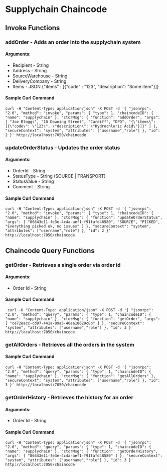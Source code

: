 # Supplychain Chaincode
## Invoke Functions
### addOrder - Adds an order into the supplychain system
#### Arguments: 
* Recipient - String
* Address - String
* SourceWarehouse - String
* DeliveryCompany - String
* Items - JSON {"items" : [{"code" : "123", "description": "Some item"}]}
#### Sample Curl Command
`curl -H "Content-Type: application/json" -X POST -d '{
     "jsonrpc": "2.0",
     "method": "invoke",
     "params": {
         "type": 1,
         "chaincodeID": {
             "name": "supplychain"
         },
         "ctorMsg": {
             "function": "addOrder",
             "args": [
                 "Joe Bloggs",
                 "10 Downing Street",
                 "Cardiff",
                 "DPD",
                 "{\"items\": [{\"code\": \"123\", \"description\": \"Hydrochloric Acid\"}]}"
             ]
         },
         "secureContext": "system",
				 "attributes": ["username","role"]
     },
     "id": 2
 }' http://localhost:7050/chaincode`
 
### updateOrderStatus - Updates the order status
#### Arguments: 
* OrderId - String
* StatusType - String (SOURCE | TRANSPORT)
* StatusValue - String
* Comment - String
#### Sample Curl Command
`curl -H "Content-Type: application/json" -X POST -d '{
     "jsonrpc": "2.0",
     "method": "invoke",
     "params": {
         "type": 1,
         "chaincodeID": {
             "name": "supplychain"
         },
         "ctorMsg": {
             "function": "updateOrderStatus",
             "args": [
                 "86643e11-fe3e-4c4a-aef1-f91fafd48580",
                 "SOURCE",
                 "PICKED",
                 "Everything picked ok, no issues"
             ]
         },
         "secureContext": "system",
				 "attributes": ["username","role"]
     },
     "id": 2
 }' http://localhost:7050/chaincode`

## Chaincode Query Functions
### getOrder - Retrieves a single order via order id
#### Arguments: 
* Order Id - String
#### Sample Curl Command
` curl -H "Content-Type: application/json" -X POST -d '{
      "jsonrpc": "2.0",
      "method": "query",
      "params": {
          "type": 1,
          "chaincodeID": {
              "name": "supplychain"
          },
          "ctorMsg": {
              "function": "getOrder",
              "args": [
                 "ce72eacc-cd97-441a-89a5-40ea18629c8b"
              ]
          },
          "secureContext": "system",
 				 "attributes": ["username","role"]
      },
      "id": 3
  }' http://localhost:7050/chaincode`

### getAllOrders - Retrieves all the orders in the system
#### Sample Curl Command
`curl -H "Content-Type: application/json" -X POST -d '{
      "jsonrpc": "2.0",
      "method": "query",
      "params": {
          "type": 1,
          "chaincodeID": {
              "name": "supplychain"
          },
          "ctorMsg": {
              "function": "getAllOrders"
          },
          "secureContext": "system",
 				 "attributes": ["username","role"]
      },
      "id": 3
  }' http://localhost:7050/chaincode`
 
### getOrderHistory - Retrieves the history for an order
#### Arguments: 
* Order Id - String
#### Sample Curl Command
`curl -H "Content-Type: application/json" -X POST -d '{
      "jsonrpc": "2.0",
      "method": "query",
      "params": {
          "type": 1,
          "chaincodeID": {
              "name": "supplychain"
          },
          "ctorMsg": {
              "function": "getOrderHistory",
              "args": [
                 "86643e11-fe3e-4c4a-aef1-f91fafd48580"
              ]
          },
          "secureContext": "system",
 				 "attributes": ["username","role"]
      },
      "id": 3
  }' http://localhost:7050/chaincode`
